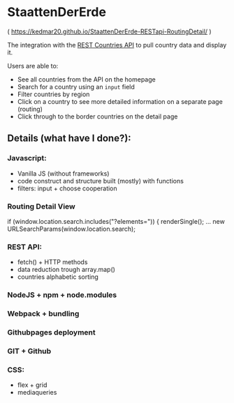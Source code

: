 # StaattenDerErde 
( https://kedmar20.github.io/StaattenDerErde-RESTapi-RoutingDetail/ )

The integration with the [REST Countries API](https://restcountries.com) to pull country data and display it.

Users are able to:
- See all countries from the API on the homepage
- Search for a country using an `input` field
- Filter countries by region
- Click on a country to see more detailed information on a separate page (routing)
- Click through to the border countries on the detail page

## Details (what have I done?):
### Javascript: 
  - Vanilla JS (without frameworks)
  - code construct and structure built (mostly) with functions 
  - filters: input + choose cooperation
  
### Routing Detail View
  if (window.location.search.includes("?elements=")) {
  		renderSingle();
	... 
  new URLSearchParams(window.location.search);  

### REST API:
  - fetch() + HTTP methods
  - data reduction trough array.map()
  - countries alphabetic sorting
  
### NodeJS + npm + node.modules  
### Webpack + bundling
  
### Githubpages deployment
### GIT + Github
  
### CSS:
  - flex + grid
  - mediaqueries
  
